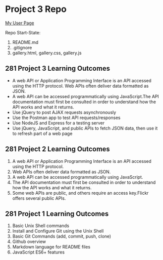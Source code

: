 # Project 3 Repo

[My User Page](https://emmareed.github.io/)

Repo Start-State:

1. README.md
2. .gitignore
3. gallery.html, gallery.css, gallery.js

## 281 Project 3 Learning Outcomes

- A web API or Application Programming Interface is an API accessed using the HTTP protocol. Web APIs often deliver data formatted as JSON.
- A web API can be accessed programmatically using JavaScript.The API documentation must first be consulted in order to understand how the API works and what it returns.
- Use jQuery to post AJAX requests asynchronously
- Use the Postman app to test API requests/responses
- Use NodeJS and Express for a testing server
- Use jQuery, JavaScript, and public APIs to fetch JSON data, then use it to refresh part of a web page

##  281 Project 2 Learning Outcomes

1. A web API or Application Programming Interface is an API
accessed using the HTTP protocol.
2. Web APIs often deliver data formatted as JSON.
3. A web API can be accessed programmatically using JavaScript.
4. The API documentation must first be consulted in order to understand how the API works and what it returns.
5. Some web APIs are public, and others require an access key.Flickr offers several public APIs.

##  281 Project 1 Learning Outcomes

1. Basic Unix Shell commands
2. Install and Configure Git using the Unix Shell
3. Basic Git Commands (add, commit, push, clone)
4. Github overview
5. Markdown language for README files
6. JavaScript ES6+ features
